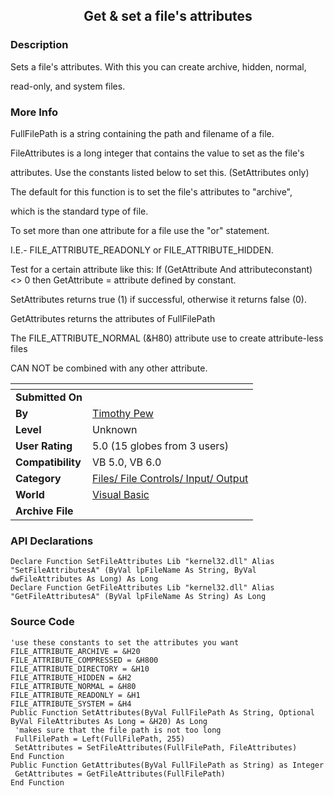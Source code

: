 ﻿<div align="center">

## Get & set a file's attributes


</div>

### Description

Sets a file's attributes. With this you can create archive, hidden, normal,

read-only, and system files.
 
### More Info
 
FullFilePath is a string containing the path and filename of a file.

FileAttributes is a long integer that contains the value to set as the file's

attributes. Use the constants listed below to set this. (SetAttributes only)

The default for this function is to set the file's attributes to "archive",

which is the standard type of file.

To set more than one attribute for a file use the "or" statement.

I.E.- FILE_ATTRIBUTE_READONLY or FILE_ATTRIBUTE_HIDDEN.

Test for a certain attribute like this: If (GetAttribute And attributeconstant) <> 0 then GetAttribute = attribute defined by constant.

SetAttributes returns true (1) if successful, otherwise it returns false (0).

GetAttributes returns the attributes of FullFilePath

The FILE_ATTRIBUTE_NORMAL (&H80) attribute use to create attribute-less files

CAN NOT be combined with any other attribute.


<span>             |<span>
---                |---
**Submitted On**   |
**By**             |[Timothy Pew](https://github.com/Planet-Source-Code/PSCIndex/blob/master/ByAuthor/timothy-pew.md)
**Level**          |Unknown
**User Rating**    |5.0 (15 globes from 3 users)
**Compatibility**  |VB 5\.0, VB 6\.0
**Category**       |[Files/ File Controls/ Input/ Output](https://github.com/Planet-Source-Code/PSCIndex/blob/master/ByCategory/files-file-controls-input-output__1-3.md)
**World**          |[Visual Basic](https://github.com/Planet-Source-Code/PSCIndex/blob/master/ByWorld/visual-basic.md)
**Archive File**   |[](https://github.com/Planet-Source-Code/timothy-pew-get-set-a-file-s-attributes__1-1812/archive/master.zip)

### API Declarations

```
Declare Function SetFileAttributes Lib "kernel32.dll" Alias "SetFileAttributesA" (ByVal lpFileName As String, ByVal dwFileAttributes As Long) As Long
Declare Function GetFileAttributes Lib "kernel32.dll" Alias "GetFileAttributesA" (ByVal lpFileName As String) As Long
```


### Source Code

```
'use these constants to set the attributes you want
FILE_ATTRIBUTE_ARCHIVE = &H20
FILE_ATTRIBUTE_COMPRESSED = &H800
FILE_ATTRIBUTE_DIRECTORY = &H10
FILE_ATTRIBUTE_HIDDEN = &H2
FILE_ATTRIBUTE_NORMAL = &H80
FILE_ATTRIBUTE_READONLY = &H1
FILE_ATTRIBUTE_SYSTEM = &H4
Public Function SetAttributes(ByVal FullFilePath As String, Optional ByVal FileAttributes As Long = &H20) As Long
 'makes sure that the file path is not too long
 FullFilePath = Left(FullFilePath, 255)
 SetAttributes = SetFileAttributes(FullFilePath, FileAttributes)
End Function
Public Function GetAttributes(ByVal FullFilePath as String) as Integer
 GetAttributes = GetFileAttributes(FullFilePath)
End Function
```

